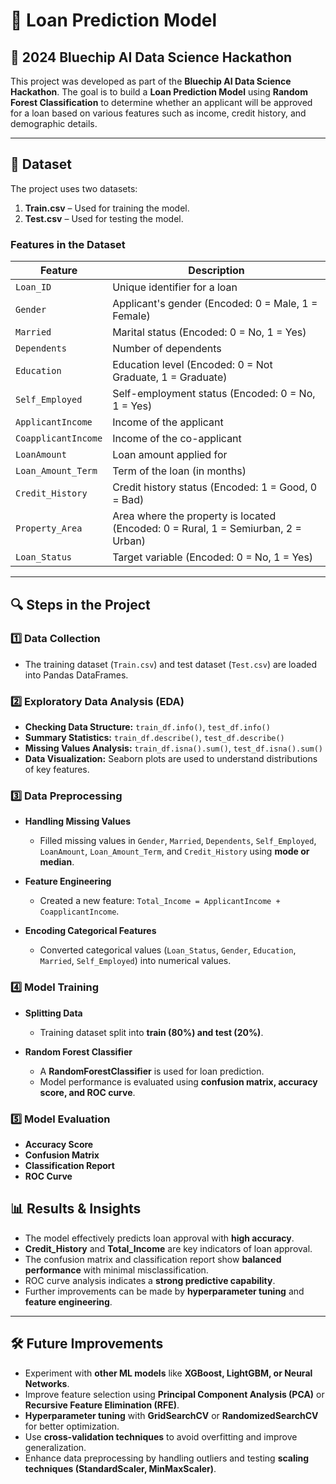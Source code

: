 # 🏦 Loan Prediction Model  

## 🚀 2024 Bluechip AI Data Science Hackathon  

This project was developed as part of the **Bluechip AI Data Science Hackathon**. The goal is to build a **Loan Prediction Model** using **Random Forest Classification** to determine whether an applicant will be approved for a loan based on various features such as income, credit history, and demographic details.  

---

## 📂 Dataset  

The project uses two datasets:  
1. **Train.csv** – Used for training the model.  
2. **Test.csv** – Used for testing the model.  

### **Features in the Dataset**  

| Feature | Description |
|---------|------------|
| `Loan_ID` | Unique identifier for a loan |
| `Gender` | Applicant's gender (Encoded: 0 = Male, 1 = Female) |
| `Married` | Marital status (Encoded: 0 = No, 1 = Yes) |
| `Dependents` | Number of dependents |
| `Education` | Education level (Encoded: 0 = Not Graduate, 1 = Graduate) |
| `Self_Employed` | Self-employment status (Encoded: 0 = No, 1 = Yes) |
| `ApplicantIncome` | Income of the applicant |
| `CoapplicantIncome` | Income of the co-applicant |
| `LoanAmount` | Loan amount applied for |
| `Loan_Amount_Term` | Term of the loan (in months) |
| `Credit_History` | Credit history status (Encoded: 1 = Good, 0 = Bad) |
| `Property_Area` | Area where the property is located (Encoded: 0 = Rural, 1 = Semiurban, 2 = Urban) |
| `Loan_Status` | Target variable (Encoded: 0 = No, 1 = Yes) |

---

## 🔍 Steps in the Project  

### **1️⃣ Data Collection**  
- The training dataset (`Train.csv`) and test dataset (`Test.csv`) are loaded into Pandas DataFrames.  


### **2️⃣ Exploratory Data Analysis (EDA)**  
- **Checking Data Structure:** `train_df.info()`, `test_df.info()`
- **Summary Statistics:** `train_df.describe()`, `test_df.describe()`
- **Missing Values Analysis:** `train_df.isna().sum()`, `test_df.isna().sum()`
- **Data Visualization:** Seaborn plots are used to understand distributions of key features.  

### **3️⃣ Data Preprocessing**  
- **Handling Missing Values**  
  - Filled missing values in `Gender`, `Married`, `Dependents`, `Self_Employed`, `LoanAmount`, `Loan_Amount_Term`, and `Credit_History` using **mode or median**.
  
- **Feature Engineering**  
  - Created a new feature: `Total_Income = ApplicantIncome + CoapplicantIncome`.  

- **Encoding Categorical Features**  
  - Converted categorical values (`Loan_Status`, `Gender`, `Education`, `Married`, `Self_Employed`) into numerical values.  

### **4️⃣ Model Training**  
- **Splitting Data**  
  - Training dataset split into **train (80%) and test (20%)**.  

- **Random Forest Classifier**  
  - A **RandomForestClassifier** is used for loan prediction.  
  - Model performance is evaluated using **confusion matrix, accuracy score, and ROC curve**.  

### **5️⃣ Model Evaluation**  
- **Accuracy Score**
- **Confusion Matrix**
- **Classification Report**
- **ROC Curve**

## 📊 Results & Insights  
- The model effectively predicts loan approval with **high accuracy**.  
- **Credit_History** and **Total_Income** are key indicators of loan approval.  
- The confusion matrix and classification report show **balanced performance** with minimal misclassification.  
- ROC curve analysis indicates a **strong predictive capability**.  
- Further improvements can be made by **hyperparameter tuning** and **feature engineering**.  

---

## 🛠️ Future Improvements  
- Experiment with **other ML models** like **XGBoost, LightGBM, or Neural Networks**.  
- Improve feature selection using **Principal Component Analysis (PCA)** or **Recursive Feature Elimination (RFE)**.  
- **Hyperparameter tuning** with **GridSearchCV** or **RandomizedSearchCV** for better optimization.  
- Use **cross-validation techniques** to avoid overfitting and improve generalization.  
- Enhance data preprocessing by handling outliers and testing **scaling techniques (StandardScaler, MinMaxScaler)**.  
